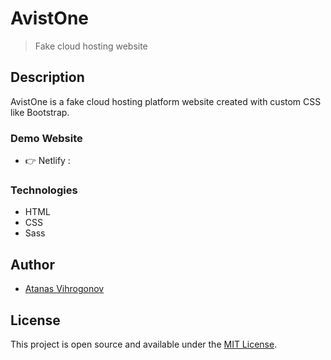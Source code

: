 # AvistOne

> Fake cloud hosting website

## Description
AvistOne is a fake cloud hosting platform website created with custom CSS like Bootstrap.

### Demo Website
- 👉 Netlify : []()

### Technologies

- HTML
- CSS
- Sass

## Author
- [Atanas Vihrogonov](https://avihrogonov.co.uk)

## License
This project is open source and available under the [MIT License](LICENSE).